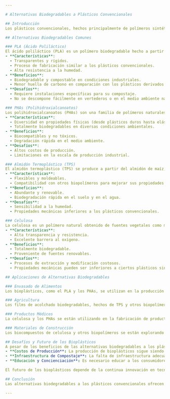 ```yaml
---

# Alternativas Biodegradables a Plásticos Convencionales

## Introducción
Los plásticos convencionales, hechos principalmente de polímeros sintéticos derivados del petróleo, han generado graves problemas ambientales debido a su resistencia a la biodegradación. En respuesta a esta crisis, se han desarrollado alternativas biodegradables que buscan reducir el impacto ambiental asociado con el uso de plásticos. En este artículo, exploraremos las distintas alternativas biodegradables disponibles, sus características, beneficios y desafíos.

## Alternativas Biodegradables Comunes

### PLA (Ácido Poliláctico)
El ácido poliláctico (PLA) es un polímero biodegradable hecho a partir de recursos renovables como el almidón de maíz, la caña de azúcar y otros productos agrícolas.
- **Características**: 
  - Transparentes y rígidos.
  - Proceso de fabricación similar a los plásticos convencionales.
  - Alta resistencia a la humedad.
- **Beneficios**:
  - Biodegradable y compostable en condiciones industriales.
  - Menor huella de carbono en comparación con los plásticos derivados del petróleo.
- **Desafíos**:
  - Requiere instalaciones específicas para su compostaje.
  - No se descompone fácilmente en vertederos o en el medio ambiente natural.

### PHAs (Polihidroxialcanoatos)
Los polihidroxialcanoatos (PHAs) son una familia de polímeros naturales producidos por bacterias mediante la fermentación de azúcares y lípidos.
- **Características**:
  - Diversidad en propiedades físicas (desde plásticos duros hasta elásticos).
  - Totalmente biodegradables en diversas condiciones ambientales.
- **Beneficios**:
  - Biocompatibles y no tóxicos.
  - Degradación rápida en el medio ambiente.
- **Desafíos**:
  - Altos costos de producción.
  - Limitaciones en la escala de producción industrial.

### Almidón Termoplástico (TPS)
El almidón termoplástico (TPS) se produce a partir del almidón de maíz, patata o tapioca mediante la adición de plastificantes.
- **Características**:
  - Flexibles y moldeables.
  - Compatibilidad con otros biopolímeros para mejorar sus propiedades.
- **Beneficios**:
  - Abundante y renovable.
  - Biodegradación rápida en el suelo y en el agua.
- **Desafíos**:
  - Sensibilidad a la humedad.
  - Propiedades mecánicas inferiores a los plásticos convencionales.

### Celulosa
La celulosa es un polímero natural obtenido de fuentes vegetales como madera, algodón y cáñamo.
- **Características**:
  - Alta transparencia y resistencia.
  - Excelente barrera al oxígeno.
- **Beneficios**:
  - Totalmente biodegradable.
  - Proveniente de fuentes renovables.
- **Desafíos**:
  - Procesos de extracción y modificación costosos.
  - Propiedades mecánicas pueden ser inferiores a ciertos plásticos sintéticos.

## Aplicaciones de Alternativas Biodegradables

### Envasado de Alimentos
Los bioplásticos, como el PLA y los PHAs, se utilizan en la producción de envases de alimentos, incluyendo bandejas, películas y recipientes. Estos materiales ayudan a reducir la dependencia de plásticos convencionales y disminuyen la contaminación por plásticos en el medio ambiente.

### Agricultura
Los films de acolchado biodegradables, hechos de TPS y otros biopolímeros, se utilizan en la agricultura para controlar las malas hierbas y conservar la humedad del suelo. Estos films se descomponen naturalmente al final de la temporada de cultivo, eliminando la necesidad de retirada y disposición de plásticos no biodegradables.

### Productos Médicos
La celulosa y los PHAs se están utilizando en la fabricación de productos médicos biodegradables, como suturas, implantes y dispositivos médicos de un solo uso. Estos materiales no solo son biocompatibles, sino que también reducen los desechos médicos.

### Materiales de Construcción
Los biocompuestos de celulosa y otros biopolímeros se están explorando como alternativas sostenibles en la industria de la construcción. Estos materiales pueden sustituir a los plásticos convencionales en aplicaciones como paneles, aislantes y adhesivos.

## Desafíos y Futuro de los Bioplásticos
A pesar de los beneficios de las alternativas biodegradables a los plásticos convencionales, existen varios desafíos que deben superarse para su adopción generalizada.
- **Costos de Producción**: La producción de bioplásticos sigue siendo más costosa que la de plásticos convencionales, lo que limita su competitividad en el mercado.
- **Infraestructura de Compostaje**: La falta de infraestructura adecuada para el compostaje industrial dificulta la biodegradación de ciertos bioplásticos.
- **Educación y Concienciación**: Es necesario educar a los consumidores y las empresas sobre los beneficios y limitaciones de los bioplásticos para fomentar su adopción.

El futuro de los bioplásticos depende de la continua innovación en tecnologías de producción y del desarrollo de políticas que apoyen el uso de materiales sostenibles. Con el tiempo, las mejoras en la eficiencia de producción y la expansión de la infraestructura de compostaje pueden hacer que los bioplásticos sean una alternativa viable y ecológica a los plásticos convencionales.

## Conclusión
Las alternativas biodegradables a los plásticos convencionales ofrecen una solución prometedora para reducir la contaminación plástica y proteger el medio ambiente. Aunque existen desafíos, la adopción de estos materiales puede contribuir significativamente a la creación de una economía circular y sostenible. Es esencial continuar invirtiendo en investigación y desarrollo para mejorar las propiedades y la viabilidad económica de los bioplásticos, así como fomentar la educación y la infraestructura necesaria para su correcta gestión y degradación.

---
```

